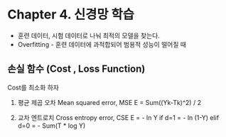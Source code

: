 Chapter 4. 신경망 학습
=================

+ 훈련 데이터, 시험 데이터로 나눠 최적의 모델을 찾는다.
+ Overfitting - 훈련 데이터에 과적합되어 범용적 성능이 떨어질 때

## 손실 함수 (Cost , Loss Function)
Cost를 최소화 하자

1. 평균 제곱 오차 Mean squared error, MSE
E = Sum((Yk-Tk)^2) / 2

2. 교차 엔트로치 Cross entropy error, CSE
E = - ln Y     if   d=1
  = - ln (1-Y) elif d=0
  = - Sum(T * log Y)